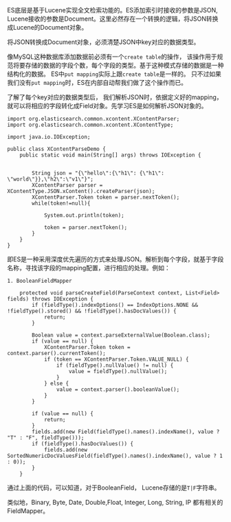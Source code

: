 ES底层是基于Lucene实现全文检索功能的。ES添加索引时接收的参数是JSON, Lucene接收的参数是Document。这里必然存在一个转换的逻辑，将JSON转换成Lucene的Document对象。

将JSON转换成Document对象，必须清楚JSON中key对应的数据类型。

像MySQL这种数据库添加数据前必须有一个`create table`的操作， 该操作用于规范将要存储的数据的字段个数，每个字段的类型。基于这种模式存储的数据是一种结构化的数据。 ES中`put mapping`实际上跟`create table`是一样的。 只不过如果我们没有`put mapping`时，ES在内部自动帮我们做了这个操作而已。

了解了每个key对应的数据类型后， 我们解析JSON时，依据定义好的mapping，就可以将相应的字段转化成Field对象。先学习ES是如何解析JSON对象的。

```
import org.elasticsearch.common.xcontent.XContentParser;
import org.elasticsearch.common.xcontent.XContentType;

import java.io.IOException;

public class XContentParseDemo {
    public static void main(String[] args) throws IOException {


        String json = "{\"hello\":{\"h1\": {\"h1\": \"world\"}},\"h2\":\"v1\"}";
        XContentParser parser = XContentType.JSON.xContent().createParser(json);
        XContentParser.Token token = parser.nextToken();
        while(token!=null){

            System.out.println(token);

            token = parser.nextToken();
        }
    }
}
```
即ES是一种采用深度优先遍历的方式来处理JSON。解析到每个字段，就基于字段名称，寻找该字段的mapping配置，进行相应的处理。例如：
```
1. BooleanFieldMapper

    protected void parseCreateField(ParseContext context, List<Field> fields) throws IOException {
        if (fieldType().indexOptions() == IndexOptions.NONE && !fieldType().stored() && !fieldType().hasDocValues()) {
            return;
        }

        Boolean value = context.parseExternalValue(Boolean.class);
        if (value == null) {
            XContentParser.Token token = context.parser().currentToken();
            if (token == XContentParser.Token.VALUE_NULL) {
                if (fieldType().nullValue() != null) {
                    value = fieldType().nullValue();
                }
            } else {
                value = context.parser().booleanValue();
            }
        }

        if (value == null) {
            return;
        }
        fields.add(new Field(fieldType().names().indexName(), value ? "T" : "F", fieldType()));
        if (fieldType().hasDocValues()) {
            fields.add(new SortedNumericDocValuesField(fieldType().names().indexName(), value ? 1 : 0));
        }
    }
```
通过上面的代码，可以知道，对于BooleanField， Lucene存储的是`T|F`字符串。

类似地，Binary, Byte, Date, Double,Float, Integer, Long, String, IP  都有相关的FieldMapper。 







